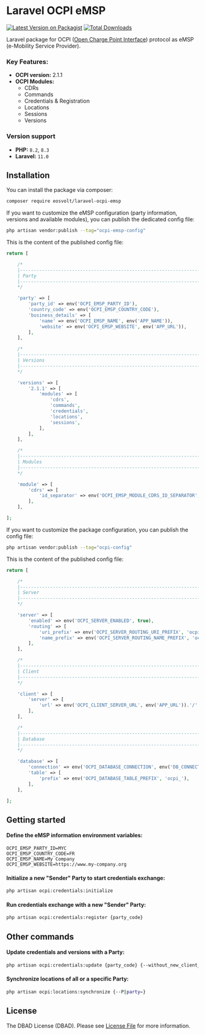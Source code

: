 # Laravel OCPI eMSP

[![Latest Version on Packagist](https://img.shields.io/packagist/v/codivores/laravel-ocpi-emsp.svg?style=flat-square)](https://packagist.org/packages/codivores/laravel-ocpi-emsp)
[![Total Downloads](https://img.shields.io/packagist/dt/codivores/laravel-ocpi-emsp.svg?style=flat-square)](https://packagist.org/packages/codivores/laravel-ocpi-emsp)

Laravel package for OCPI ([Open Charge Point Interface](https://github.com/ocpi/ocpi)) protocol as eMSP (e-Mobility Service Provider).

### Key Features:

- **OCPI version:** 2.1.1
- **OCPI Modules:**
  - CDRs
  - Commands
  - Credentials & Registration
  - Locations
  - Sessions
  - Versions

### Version support

- **PHP:** `8.2`, `8.3`
- **Laravel:** `11.0`

## Installation

You can install the package via composer:

```bash
composer require eosvolt/laravel-ocpi-emsp
```

If you want to customize the eMSP configuration (party information, versions and available modules), you can publish the dedicated config file:

```bash
php artisan vendor:publish --tag="ocpi-emsp-config"
```

This is the content of the published config file:

```php
return [

    /*
    |--------------------------------------------------------------------------
    | Party
    |--------------------------------------------------------------------------
    */

    'party' => [
        'party_id' => env('OCPI_EMSP_PARTY_ID'),
        'country_code' => env('OCPI_EMSP_COUNTRY_CODE'),
        'business_details' => [
            'name' => env('OCPI_EMSP_NAME', env('APP_NAME')),
            'website' => env('OCPI_EMSP_WEBSITE', env('APP_URL')),
        ],
    ],

    /*
    |--------------------------------------------------------------------------
    | Versions
    |--------------------------------------------------------------------------
    */

    'versions' => [
        '2.1.1' => [
            'modules' => [
                'cdrs',
                'commands',
                'credentials',
                'locations',
                'sessions',
            ],
        ],
    ],

    /*
    |--------------------------------------------------------------------------
    | Modules
    |--------------------------------------------------------------------------
    */

    'module' => [
        'cdrs' => [
            'id_separator' => env('OCPI_EMSP_MODULE_CDRS_ID_SEPARATOR', '___'),
        ],
    ],

];
```

If you want to customize the package configuration, you can publish the config file:

```bash
php artisan vendor:publish --tag="ocpi-config"
```

This is the content of the published config file:

```php
return [

    /*
    |--------------------------------------------------------------------------
    | Server
    |--------------------------------------------------------------------------
    */

    'server' => [
        'enabled' => env('OCPI_SERVER_ENABLED', true),
        'routing' => [
            'uri_prefix' => env('OCPI_SERVER_ROUTING_URI_PREFIX', 'ocpi/emsp'),
            'name_prefix' => env('OCPI_SERVER_ROUTING_NAME_PREFIX', 'ocpi.emsp.'),
        ],
    ],

    /*
    |--------------------------------------------------------------------------
    | Client
    |--------------------------------------------------------------------------
    */

    'client' => [
        'server' => [
            'url' => env('OCPI_CLIENT_SERVER_URL', env('APP_URL')).'/'.env('OCPI_SERVER_ROUTING_URI_PREFIX', 'ocpi/emsp'),
        ],
    ],

    /*
    |--------------------------------------------------------------------------
    | Database
    |--------------------------------------------------------------------------
    */

    'database' => [
        'connection' => env('OCPI_DATABASE_CONNECTION', env('DB_CONNECTION', 'sqlite')),
        'table' => [
            'prefix' => env('OCPI_DATABASE_TABLE_PREFIX', 'ocpi_'),
        ],
    ],

];
```

## Getting started

#### Define the eMSP information environment variables:

```dotenv
OCPI_EMSP_PARTY_ID=MYC
OCPI_EMSP_COUNTRY_CODE=FR
OCPI_EMSP_NAME=My Company
OCPI_EMSP_WEBSITE=https://www.my-company.org
```

#### Initialize a new "Sender" Party to start credentials exchange:

```bash
php artisan ocpi:credentials:initialize
```

#### Run credentials exchange with a new "Sender" Party:

```bash
php artisan ocpi:credentials:register {party_code}
```
## Other commands

#### Update credentials and versions with a Party:

```bash
php artisan ocpi:credentials:update {party_code} {--without_new_client_token}
```

#### Synchronize locations of all or a specific Party:

```bash
php artisan ocpi:locations:synchronize {--P|party=}
```


## License

The DBAD License (DBAD). Please see [License File](LICENSE.md) for more information.
